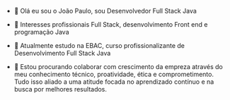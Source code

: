 - 👋 Olá eu sou o João Paulo, sou Desenvolvedor Full Stack Java
- 👀 Interesses profissionais Full Stack, desenvolvimento Front end e programação Java
- 🌱 Atualmente estudo na EBAC, curso profissionalizante de Desenvolvimento Full Stack Java 

- 💞️ Estou procurando colaborar com crescimento da empreza através do meu conhecimento técnico, proatividade, ética e comprometimento. Tudo isso aliado a uma atitude focada no aprendizado contínuo e na busca por melhores resultados.

<!---
JoaopauloDevJ/JoaopauloDevJ is a ✨ special ✨ repository because its `README.md` (this file) appears on your GitHub profile.
You can click the Preview link to take a look at your changes.
--->
